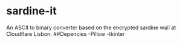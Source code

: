 # sardine-it
An ASCII to binary converter based on the encrypted sardine wall at Cloudflare Lisbon.
##Depencies
-Pillow
-tkinter
